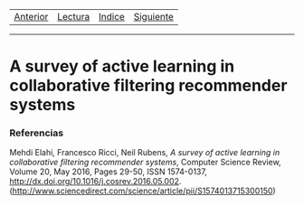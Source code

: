 <!-- español -->
<table><tr><td>
  <a href="./Blog13.md">Anterior</a>
</td><td>
  <a href="./Lecturas/Blog14.pdf">Lectura</a>
</td><td>
  <a href="./README.md">Indice</a>
</td><td>
  <a href="./Blog15.md">Siguiente</a>
</td></tr></table>

***

# A survey of active learning in collaborative filtering recommender systems

### Referencias

Mehdi Elahi, Francesco Ricci, Neil Rubens, _A survey of active learning in collaborative filtering recommender systems_, Computer Science Review, Volume 20, May 2016, Pages 29-50, ISSN 1574-0137, http://dx.doi.org/10.1016/j.cosrev.2016.05.002. (http://www.sciencedirect.com/science/article/pii/S1574013715300150)
